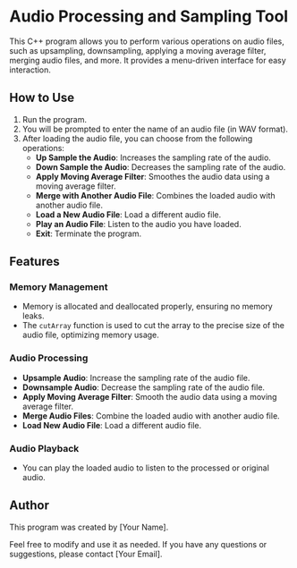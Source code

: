 # Audio Processing and Sampling Tool

This C++ program allows you to perform various operations on audio files, such as upsampling, downsampling, applying a moving average filter, merging audio files, and more. It provides a menu-driven interface for easy interaction.

## How to Use

1. Run the program.
2. You will be prompted to enter the name of an audio file (in WAV format).
3. After loading the audio file, you can choose from the following operations:
   - **Up Sample the Audio**: Increases the sampling rate of the audio.
   - **Down Sample the Audio**: Decreases the sampling rate of the audio.
   - **Apply Moving Average Filter**: Smoothes the audio data using a moving average filter.
   - **Merge with Another Audio File**: Combines the loaded audio with another audio file.
   - **Load a New Audio File**: Load a different audio file.
   - **Play an Audio File**: Listen to the audio you have loaded.
   - **Exit**: Terminate the program.

## Features

### Memory Management

- Memory is allocated and deallocated properly, ensuring no memory leaks.
- The `cutArray` function is used to cut the array to the precise size of the audio file, optimizing memory usage.

### Audio Processing

- **Upsample Audio**: Increase the sampling rate of the audio file.
- **Downsample Audio**: Decrease the sampling rate of the audio file.
- **Apply Moving Average Filter**: Smooth the audio data using a moving average filter.
- **Merge Audio Files**: Combine the loaded audio with another audio file.
- **Load New Audio File**: Load a different audio file.

### Audio Playback

- You can play the loaded audio to listen to the processed or original audio.

## Author

This program was created by [Your Name].

Feel free to modify and use it as needed. If you have any questions or suggestions, please contact [Your Email].
